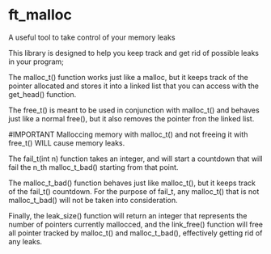 # ft_malloc
A useful tool to take control of your memory leaks

This library is designed to help you keep track and get rid of possible leaks in your program;

The malloc_t() function works just like a malloc, but it keeps track of the pointer allocated and stores it into a linked list that you can access with the get_head() function.

The free_t() is meant to be used in conjunction with malloc_t() and behaves just like a normal free(), but it also removes the pointer fron the linked list.

#IMPORTANT
Malloccing memory with malloc_t() and not freeing it with free_t() WILL cause memory leaks.

The fail_t(int n) function takes an integer, and will start a countdown that will fail the n_th malloc_t_bad() starting from that point.

The malloc_t_bad() function behaves just like malloc_t(), but it keeps track of the fail_t() countdown. 
For the purpose of fail_t, any malloc_t() that is not malloc_t_bad() will not be taken into consideration.

Finally, the leak_size() function will return an integer that represents the number of pointers currently mallocced, and the link_free() function will free all pointer tracked by 
malloc_t() and malloc_t_bad(), effectively getting rid of any leaks.

